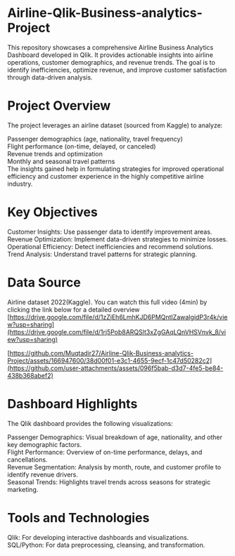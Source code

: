 # Airline-Qlik-Business-analytics-Project

This repository showcases a comprehensive Airline Business Analytics Dashboard developed in Qlik. It provides actionable insights into airline operations, customer demographics, and revenue trends. The goal is to identify inefficiencies, optimize revenue, and improve customer satisfaction through data-driven analysis.

# Project Overview

The project leverages an airline dataset (sourced from Kaggle) to analyze:

Passenger demographics (age, nationality, travel frequency)    
Flight performance (on-time, delayed, or canceled)     
Revenue trends and optimization    
Monthly and seasonal travel patterns     
The insights gained help in formulating strategies for improved operational efficiency and customer experience in the highly competitive airline industry.

# Key Objectives
Customer Insights: Use passenger data to identify improvement areas.    
Revenue Optimization: Implement data-driven strategies to minimize losses.    
Operational Efficiency: Detect inefficiencies and recommend solutions.    
Trend Analysis: Understand travel patterns for strategic planning.    

# Data Source
Airline dataset 2022(Kaggle).
You can watch this full video (4min) by clicking the link below for a detailed overview
[https://drive.google.com/file/d/1zZjEh6LmhKJD6PMQntIZawaIgidP3r4k/view?usp=sharing](https://drive.google.com/file/d/1rj5Pob8ARQSlt3xZgGAqLQnVHSVnvk_8/view?usp=sharing)



[https://github.com/Muqtadir27/Airline-Qlik-Business-analytics-Project/assets/166947600/38d00f01-e3c1-4655-9ecf-1c47d50282c2](https://github.com/user-attachments/assets/096f5bab-d3d7-4fe5-be84-438b368abef2)


# Dashboard Highlights
The Qlik dashboard provides the following visualizations:

Passenger Demographics: Visual breakdown of age, nationality, and other key demographic factors.    
Flight Performance: Overview of on-time performance, delays, and cancellations.      
Revenue Segmentation: Analysis by month, route, and customer profile to identify revenue drivers.    
Seasonal Trends: Highlights travel trends across seasons for strategic marketing.    

# Tools and Technologies
Qlik: For developing interactive dashboards and visualizations.     
SQL/Python: For data preprocessing, cleansing, and transformation.    




